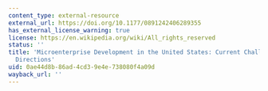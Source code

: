 ```yaml
---
content_type: external-resource
external_url: https://doi.org/10.1177/0891242406289355
has_external_license_warning: true
license: https://en.wikipedia.org/wiki/All_rights_reserved
status: ''
title: 'Microenterprise Development in the United States: Current Challenges and New
  Directions'
uid: 0ae44d8b-86ad-4cd3-9e4e-738080f4a09d
wayback_url: ''
---
```

